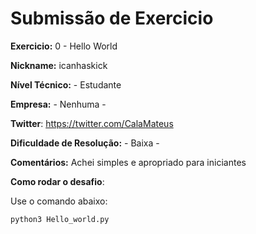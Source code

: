 # Submissão de Exercicio

**Exercicio:** 0 - Hello World

**Nickname:** icanhaskick

**Nível Técnico:** - Estudante

**Empresa:** - Nenhuma -

**Twitter**: https://twitter.com/CalaMateus

**Dificuldade de Resolução:** - Baixa -

**Comentários:** Achei simples e apropriado para iniciantes

**Como rodar o desafio**: 

Use o comando abaixo: 
```bash
python3 Hello_world.py
```
